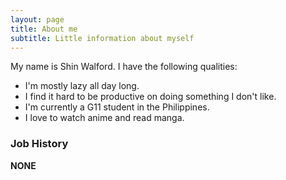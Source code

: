 ```yaml
---
layout: page
title: About me
subtitle: Little information about myself
---
```


My name is Shin Walford. I have the following qualities:

- I'm mostly lazy all day long.
- I find it hard to be productive on doing something I don't like.
- I'm currently a G11 student in the Philippines.
- I love to watch anime and read manga. 

### Job History
<b>NONE</b>
